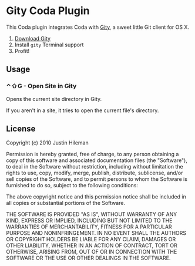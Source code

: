 Gity Coda Plugin
================

This Coda plugin integrates Coda with [Gity](http://gist.github.com/315042), a
sweet little Git client for OS X.

1. [Download Gity](http://gist.github.com/315042)
2. Install `gity` Terminal support
3. Profit!


Usage
-----

### &#x2303;&#x21E7;G - Open Site in Gity

Opens the current site directory in Gity.

If you aren't in a site, it tries to open the current file's directory.


License
-------

Copyright (c) 2010 Justin Hileman

Permission is hereby granted, free of charge, to any person
obtaining a copy of this software and associated documentation
files (the "Software"), to deal in the Software without
restriction, including without limitation the rights to use,
copy, modify, merge, publish, distribute, sublicense, and/or sell
copies of the Software, and to permit persons to whom the
Software is furnished to do so, subject to the following
conditions:

The above copyright notice and this permission notice shall be
included in all copies or substantial portions of the Software.

THE SOFTWARE IS PROVIDED "AS IS", WITHOUT WARRANTY OF ANY KIND,
EXPRESS OR IMPLIED, INCLUDING BUT NOT LIMITED TO THE WARRANTIES
OF MERCHANTABILITY, FITNESS FOR A PARTICULAR PURPOSE AND
NONINFRINGEMENT. IN NO EVENT SHALL THE AUTHORS OR COPYRIGHT
HOLDERS BE LIABLE FOR ANY CLAIM, DAMAGES OR OTHER LIABILITY,
WHETHER IN AN ACTION OF CONTRACT, TORT OR OTHERWISE, ARISING
FROM, OUT OF OR IN CONNECTION WITH THE SOFTWARE OR THE USE OR
OTHER DEALINGS IN THE SOFTWARE.